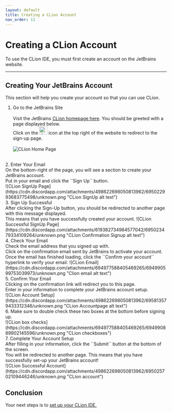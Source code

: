 ```yaml
---
layout: default
title: Creating a CLion Account
nav_order: 11
---
```


# Creating a CLion Account

To use the CLion IDE, you must first create an account on the JetBrains website. 

---
## Creating Your JetBrains Account
This section will help you create your account so that you can use CLion.

1. Go to the JetBrains Site<br/>  
  Visit the JetBrains [CLion homepage here](https://www.jetbrains.com/clion/). You should be greeted with a page displayed below.  
  Click on the <img src="https://cdn.discordapp.com/attachments/498622698050813962/695542876016476160/unknown.png" alt="drawing" width="25"/> icon at the top right of the website to redirect to the sign-up page.<br/>  
  ![CLion Home Page](https://cdn.discordapp.com/attachments/498622698050813962/695022168819499038/unknown.png "CLion HomePage alt text")

<br/>
2. Enter Your Email<br/>  
  On the bottom-right of the page, you will see a section to create your JetBrains account.<br/>  
  Put in your email and click the ``Sign Up`` button.<br/>
  ![CLion SignUp Page](https://cdn.discordapp.com/attachments/498622698050813962/695022993683775498/unknown.png "CLion SignUp alt text")

<br/>
3. Sign Up Successful<br/>  
  After clicking the Sign-Up button, you should be redirected to another page with this message displayed.<br/>  
  This means that you have successfully created your account.  
  ![CLion Successful SignUp Page](https://cdn.discordapp.com/attachments/619382734984577042/695023479334109264/unknown.png "CLion Confirmation Signup alt text")

<br/>
4. Check Your Email<br/>  
  Check the email address that you signed up with.<br/>  
  Click on the confirmation email sent by JetBrains to activate your account.<br/>  
  Once the email has finished loading, click the ``Confirm your account`` hyperlink to verify your email.
  ![CLion Email](https://cdn.discordapp.com/attachments/694977588405469265/694990599753039973/unknown.png "Clion email alt text")

<br/>
5. Confirm Your Email<br/>  
  Clicking on the confirmation link will redirect you to this page.<br/>  
  Enter in your information to complete your JetBrains account setup.<br/>  
  ![CLion Account Setup](https://cdn.discordapp.com/attachments/498622698050813962/695813579433312346/unknown.png "CLion Accountpage alt text")

<br/>
6. Make sure to double check these two boxes at the bottom before signing up.<br/>  
  ![CLion box checks](https://cdn.discordapp.com/attachments/694977588405469265/694990889902145596/unknown.png "CLion checkboxes")

<br/>
7. Complete Your Account Setup<br/>  
  After filling in your information, click the ``Submit`` button at the bottom of the screen.<br/>  
  You will be redirected to another page. This means that you have successfully set-up your JetBrains account!<br/>  
  ![CLion Successful Account](https://cdn.discordapp.com/attachments/498622698050813962/695025702109446246/unknown.png "CLion account")

## Conclusion
Your next steps is to [set up your CLion IDE.](https://go-maun.github.io/Keegan-Lawrance-User-Documentation/docs/Installing-CLion/)
